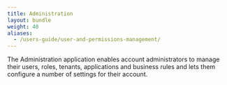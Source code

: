 ```yaml
---
title: Administration
layout: bundle
weight: 40
aliases:
  - /users-guide/user-and-permissions-management/
---
```


The Administration application enables account administrators to manage their users, roles, tenants, applications and business rules and lets them configure a number of settings for their account.